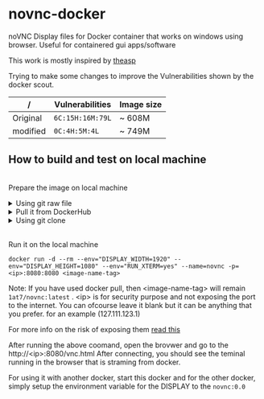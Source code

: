 # novnc-docker

noVNC Display files for Docker container that works on windows using browser. Useful for containered gui apps/software

  

This work is mostly inspired by [theasp](https://github.com/theasp/docker-novnc)

Trying to make some changes to improve the Vulnerabilities shown by the docker scout.

 

 / | Vulnerabilities  | Image size | 
   --- | --- | --- 
Original |  ```6C:15H:16M:79L``` | ~ 608M
modified | ```0C:4H:5M:4L``` | ~ 749M

## How to build and test on local machine

<br> Prepare the image on local machine </br>
<details markdown="1">
	<summary>Using git raw file</summary>
    
    docker image build https://raw.githubusercontent.com/aarsht7/novnc-docker/main/Dockerfile --tag <image-name-tag>
    
</details>  

<details markdown="1">
	<summary>Pull it from DockerHub</summary>
    
    docker pull 1at7/novnc:latest
    
</details>  

<details markdown="1">
	<summary>Using git clone</summary>
    
    git clone  https://github.com/aarsht7/novnc-docker 
    cd novnc-docker 
    docker image build --tag <image-name-tag> .
    
</details>

<br> Run it on the local machine </br>


```
docker run -d --rm --env="DISPLAY_WIDTH=1920" --env="DISPLAY_HEIGHT=1080" --env="RUN_XTERM=yes" --name=novnc -p=<ip>:8080:8080 <image-name-tag>
```

Note: If you have used docker pull, then \<image-name-tag\> will remain `1at7/novnc:latest` . \<ip\> is for security purpose and not exposing the port to the internet. You can ofcourse leave it blank but it can be anything that you prefer. for an example (127.111.123.1)

For more info on the risk of exposing them  [read this](https://docs.docker.com/network/#published-ports)

After running the above coomand, open the brovwer and go to the http://\<ip\>:8080/vnc.html 
After connecting, you should see the teminal running in the browser that is straming from docker.

For using it with another docker, start this docker and for the other docker, simply setup the environment variable for the DISPLAY to the `novnc:0.0`

